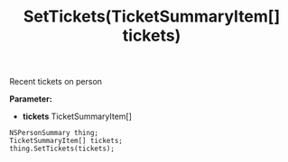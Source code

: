 ﻿---
uid: crmscript_ref_NSPersonSummary_SetTickets
title: SetTickets(TicketSummaryItem[] tickets)
intellisense: NSPersonSummary.SetTickets
keywords: NSPersonSummary, GetTickets
so.topic: reference
---

Recent tickets on person

**Parameter:** 
 - **tickets** TicketSummaryItem[]

```crmscript
NSPersonSummary thing;
TicketSummaryItem[] tickets;
thing.SetTickets(tickets);
```

